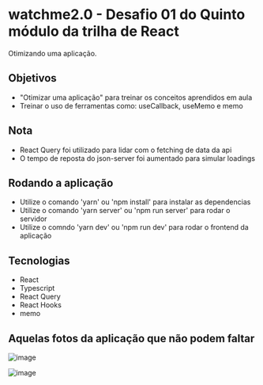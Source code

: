 # watchme2.0 - Desafio 01 do Quinto módulo da trilha de React

Otimizando uma aplicação.

## Objetivos

- "Otimizar uma aplicação" para treinar os conceitos aprendidos em aula
- Treinar o uso de ferramentas como: useCallback, useMemo e memo

## Nota

- React Query foi utilizado para lidar com o fetching de data da api
- O tempo de reposta do json-server foi aumentado para simular loadings

## Rodando a aplicação

- Utilize o comando 'yarn' ou 'npm install' para instalar as dependencias
- Utilize o comando 'yarn server' ou 'npm run server' para rodar o servidor
- Utilize o comndo 'yarn dev' ou 'npm run dev' para rodar o frontend da aplicação

## Tecnologias

- React
- Typescript
- React Query
- React Hooks
- memo

## Aquelas fotos da aplicação que não podem faltar

![image](https://github.com/LucasSousa09/watchme2.0/blob/main/public/application.png)

![image](https://github.com/LucasSousa09/watchme2.0/blob/main/public/loading_data.png)

